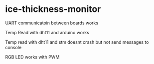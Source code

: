 # ice-thickness-monitor

UART communicatoin between boards works

Temp Read with dht11 and arduino works

Temp read with dht11 and stm doesnt crash but not send messages to console

RGB LED works with PWM 
